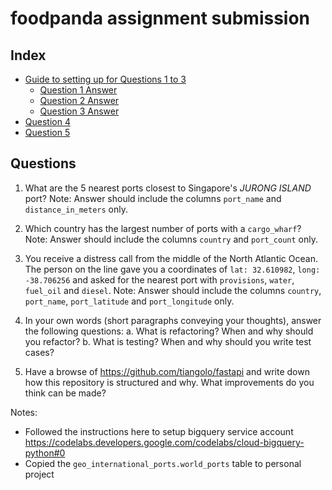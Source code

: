 # foodpanda assignment submission

## Index
- [Guide to setting up for Questions 1 to 3](GUIDE_TO_Q1_TO_Q3.md)
    - [Question 1 Answer](1_nearest_ports.py)
    - [Question 2 Answer](2_largest_number_of_ports.py)
    - [Question 3 Answer](3_distress_call.py)
- [Question 4](4_testing_and_refactoring.md)
- [Question 5](5_fastapi_review.md)


## Questions

1. What are the 5 nearest ports closest to Singapore's *JURONG ISLAND* port?
Note: Answer should include the columns `port_name` and `distance_in_meters` 
only.
 
2. Which country has the largest number of ports with a `cargo_wharf`? 
Note: Answer should include the columns `country` and `port_count` only.

3. You receive a distress call from the middle of the North Atlantic Ocean. The 
   person on the line gave you a coordinates of `lat: 32.610982`, 
   `long: -38.706256` and asked for the nearest port with `provisions`, 
   `water`, `fuel_oil` and `diesel`. 
Note: Answer should include the columns `country`, `port_name`, `port_latitude` 
and `port_longitude` only.

4. In your own words (short paragraphs conveying your thoughts), answer the 
   following questions:
    a. What is refactoring? When and why should you refactor?
    b. What is testing? When and why should you write test cases?
 
5. Have a browse of https://github.com/tiangolo/fastapi and write down how this 
   repository is structured and why. What improvements do you think can be made?

Notes:
- Followed the instructions here to setup bigquery service account https://codelabs.developers.google.com/codelabs/cloud-bigquery-python#0
- Copied the `geo_international_ports.world_ports` table to personal project
